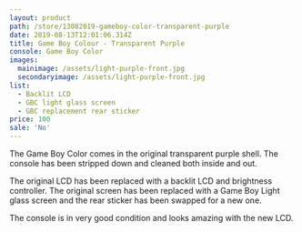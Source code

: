 ```yaml
---
layout: product
path: /store/13082019-gameboy-color-transparent-purple
date: 2019-08-13T12:01:06.314Z
title: Game Boy Colour - Transparent Purple
console: Game Boy Color
images:
  mainimage: /assets/light-purple-front.jpg
  secondaryimage: /assets/light-purple-front.jpg
list:
  - Backlit LCD
  - GBC light glass screen
  - GBC replacement rear sticker
price: 100
sale: 'No'
---
```

The Game Boy Color comes in the original transparent purple shell. The console has been stripped down and cleaned both inside and out.

The original LCD has been replaced with a backlit LCD and brightness controller. The original screen has been replaced with a Game Boy Light glass screen and the rear sticker has been swapped for a new one.

The console is in very good condition and looks amazing with the new LCD.
